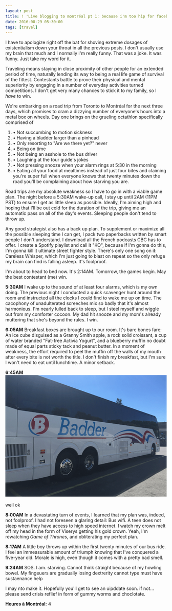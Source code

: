 ```yaml
---
layout: post
title: ! 'Live blogging to montréal pt 1: because i'm too hip for facebook'
date: 2016-08-29 05:30:00
tags: [travel]
---
```

I have to apologize right off the bat for shoving extreme dosages of existentialism down your throat in all the previous posts. I don't usually use my brain that much and I normally I'm really funny. That was a joke. It was funny. Just take my word for it.

Traveling means staying in close proximity of other people for an extended period of time, naturally lending its way to being a real life game of survival of the fittest. Contestants battle to prove their physical and mental superiority by engaging in a number of everyday activities turned competitions. I don't get very many chances to stick it to my family, so I *have* to win.

We're embarking on a road trip from Toronto to Montréal for the next three days, which promises to cram a dizzying number of everyone's hours into a metal box on wheels. Day one brings on the grueling octathlon specifically comprised of

1. • Not succumbing to motion sickness
2. • Having a bladder larger than a pinhead
3. • Only resorting to "Are we there yet?" never
4. • Being on time
5. • Not being an asshole to the bus driver
6. • Laughing at the tour guide's jokes
7. • Not pressing snooze when your alarm rings at 5:30 in the morning
8. • Eating all your food at mealtimes instead of just four bites and claiming you're super full when everyone knows that twenty minutes down the road you'll be complaining about how starving you are.


Road trips are my absolute weakness so I have to go in with a viable game plan. The night before a 5:30AM wake-up call, I stay up until 2AM (11PM PST) to ensure I get as little sleep as possible. Ideally, I'm aiming high and hoping that I'll be out cold for the duration of the trip, giving me an automatic pass on all of the day's events. Sleeping people don't tend to throw up.

Any good strategist also has a back up plan. To supplement or maximize all the possible sleeping time I can get, I pack two paperbacks written by smart people I don't understand. I download all the French podcasts CBC has to offer. I create a Spotify playlist and call it "KO", because if I'm gonna do this, I'm gonna kill it ultimate street fighter style. There's only one song on it: Careless Whisper, which I'm just going to blast on repeat so the only refuge my brain can find is falling asleep. It's foolproof.

I'm about to head to bed now. It's 2:14AM. Tomorrow, the games begin. May the best contestant (me) win.

**5:30AM** I wake up to the sound of at least four alarms, which is my own doing. The previous night I conducted a quick scavenger hunt around the room and instructed all the clocks I could find to wake me up on time. The cacophony of unadulterated screeches mix so badly that it's almost harmonious. I'm nearly lulled back to sleep, but I steel myself and wiggle out from my comforter cocoon. My dad hit snooze and my mom's already muttering that she's beyond the rules. I win.

**6:05AM** Breakfast boxes are brought up to our room. It's bare bones fare: An ice cube disguised as a Granny Smith apple, a rock solid croissant, a cup of water branded "Fat-free Activia Yogurt", and a blueberry muffin no doubt made of equal parts sticky tack and peanut butter. In a moment of weakness, the effort required to peel the muffin off the walls of my mouth after every bite is not worth the title. I don't finish my breakfast, but I'm sure I won't need to eat until lunchtime. A minor setback.

**6:45AM**
![Our tour bus](images/badderbus.png)

well ok

**8:00AM** In a devastating turn of events, I learned that my plan was, indeed, not foolproof. I had not foreseen a glaring detail: Bus wifi. A teen does not sleep when they have access to high speed internet. I watch my crown melt off my head in the form of Viserys getting his gold crown. Yeah, I'm rewatching *Game of Thrones*, and obliterating my perfect plan.

**8:17AM** A little boy throws up within the first twenty minutes of our bus ride. I feel an immeasurable amount of triumph knowing that I've conquered a five-year old. Morale is high, even though it comes with a pretty bad smell.

**9:24AM** SOS. I am. starving. Cannot think straight because of my howling bowel. My fingeuers are gradually losing dextrerity cannot type must have sustaenance help

I may nto make it. Hopefully you'll get to see an uipddate soon. if not... please send crisis reflief in form of gummy worms and choclotate.

**Heures à Montréal:** 4
